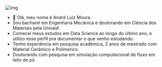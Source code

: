 ![img](https://imgur.com/pByEig5.png)
- 👋 Olá, meu nome é André Luiz Moura
- Sou bacharel em Engenharia Mecânica e doutorando em Ciência dos Materiais pela Univasf.
- Comecei meus estudos em Data Science ao longo do último ano, e utilizo esse perfil pra documentar o que venho estudando.
- Tenho experiência em pesquisa acadêmica, 2 anos de mestrado com Material Cerâmico e Polimérico.
- Doutorando com pesquisa em simulação computacional de fluxo em leito de pó.
